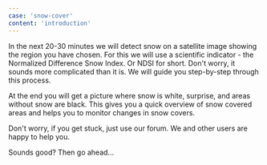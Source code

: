 ```yaml
---
case: 'snow-cover'
content: 'introduction'
---
```


In the next 20-30 minutes we will detect snow on a satellite image showing the region you have chosen. For this we will use a scientific indicator - the Normalized Difference Snow Index. Or NDSI for short. Don't worry, it sounds more complicated than it is. We will guide you step-by-step through this process.

At the end you will get a picture where snow is white, surprise, and areas without snow are black. This gives you a quick overview of snow covered areas and helps you to monitor changes in snow covers.

Don't worry, if you get stuck, just use our forum. We and other users are happy to help you.

Sounds good? Then go ahead...